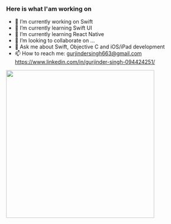 
### Here is what I'am working on

- 🔭 I’m currently working on Swift
- 🌱 I’m currently learning Swift UI
- 🌱 I’m currently learning React Native
- 👯 I’m looking to collaborate on ...
- 💬 Ask me about Swift, Objective C and iOS/iPad development
- 📫 How to reach me: gurjindersingh663@gmail.com
https://www.linkedin.com/in/gurjinder-singh-094424251/

<img src="https://github-readme-stats.vercel.app/api?username=gurjnderSingh&show_icons=true&theme=dark" width="400">


